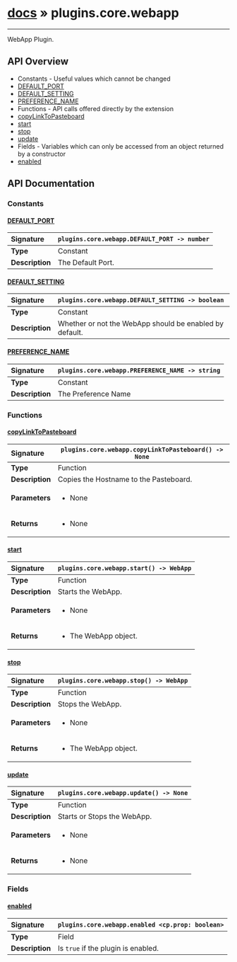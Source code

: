# [docs](index.md) » plugins.core.webapp
---

WebApp Plugin.

## API Overview
* Constants - Useful values which cannot be changed
 * [DEFAULT_PORT](#default_port)
 * [DEFAULT_SETTING](#default_setting)
 * [PREFERENCE_NAME](#preference_name)
* Functions - API calls offered directly by the extension
 * [copyLinkToPasteboard](#copylinktopasteboard)
 * [start](#start)
 * [stop](#stop)
 * [update](#update)
* Fields - Variables which can only be accessed from an object returned by a constructor
 * [enabled](#enabled)

## API Documentation

### Constants

#### [DEFAULT_PORT](#default_port)
| <span style="float: left;">**Signature**</span> | <span style="float: left;">`plugins.core.webapp.DEFAULT_PORT -> number` </span>                                                          |
| -----------------------------------------------------|---------------------------------------------------------------------------------------------------------|
| **Type**                                             | Constant                                                                                         |
| **Description**                                      | The Default Port.                                                                                         |

#### [DEFAULT_SETTING](#default_setting)
| <span style="float: left;">**Signature**</span> | <span style="float: left;">`plugins.core.webapp.DEFAULT_SETTING -> boolean` </span>                                                          |
| -----------------------------------------------------|---------------------------------------------------------------------------------------------------------|
| **Type**                                             | Constant                                                                                         |
| **Description**                                      | Whether or not the WebApp should be enabled by default.                                                                                         |

#### [PREFERENCE_NAME](#preference_name)
| <span style="float: left;">**Signature**</span> | <span style="float: left;">`plugins.core.webapp.PREFERENCE_NAME -> string` </span>                                                          |
| -----------------------------------------------------|---------------------------------------------------------------------------------------------------------|
| **Type**                                             | Constant                                                                                         |
| **Description**                                      | The Preference Name                                                                                         |

### Functions

#### [copyLinkToPasteboard](#copylinktopasteboard)
| <span style="float: left;">**Signature**</span> | <span style="float: left;">`plugins.core.webapp.copyLinkToPasteboard() -> None` </span>                                                          |
| -----------------------------------------------------|---------------------------------------------------------------------------------------------------------|
| **Type**                                             | Function                                                                                         |
| **Description**                                      | Copies the Hostname to the Pasteboard.                                                                                         |
| **Parameters**                                       | <ul><li>None</li></ul>   |
| **Returns**                                          | <ul><li>None</li></ul>            |

#### [start](#start)
| <span style="float: left;">**Signature**</span> | <span style="float: left;">`plugins.core.webapp.start() -> WebApp` </span>                                                          |
| -----------------------------------------------------|---------------------------------------------------------------------------------------------------------|
| **Type**                                             | Function                                                                                         |
| **Description**                                      | Starts the WebApp.                                                                                         |
| **Parameters**                                       | <ul><li>None</li></ul>   |
| **Returns**                                          | <ul><li>The WebApp object.</li></ul>            |

#### [stop](#stop)
| <span style="float: left;">**Signature**</span> | <span style="float: left;">`plugins.core.webapp.stop() -> WebApp` </span>                                                          |
| -----------------------------------------------------|---------------------------------------------------------------------------------------------------------|
| **Type**                                             | Function                                                                                         |
| **Description**                                      | Stops the WebApp.                                                                                         |
| **Parameters**                                       | <ul><li>None</li></ul>   |
| **Returns**                                          | <ul><li>The WebApp object.</li></ul>            |

#### [update](#update)
| <span style="float: left;">**Signature**</span> | <span style="float: left;">`plugins.core.webapp.update() -> None` </span>                                                          |
| -----------------------------------------------------|---------------------------------------------------------------------------------------------------------|
| **Type**                                             | Function                                                                                         |
| **Description**                                      | Starts or Stops the WebApp.                                                                                         |
| **Parameters**                                       | <ul><li>None</li></ul>   |
| **Returns**                                          | <ul><li>None</li></ul>            |

### Fields

#### [enabled](#enabled)
| <span style="float: left;">**Signature**</span> | <span style="float: left;">`plugins.core.webapp.enabled <cp.prop: boolean>` </span>                                                          |
| -----------------------------------------------------|---------------------------------------------------------------------------------------------------------|
| **Type**                                             | Field                                                                                         |
| **Description**                                      | Is `true` if the plugin is enabled.                                                                                         |

